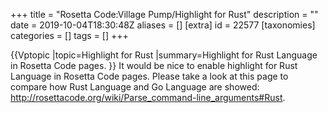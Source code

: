 +++
title = "Rosetta Code:Village Pump/Highlight for Rust"
description = ""
date = 2019-10-04T18:30:48Z
aliases = []
[extra]
id = 22577
[taxonomies]
categories = []
tags = []
+++

{{Vptopic
|topic=Highlight for Rust
|summary=Highlight for Rust Language in Rosetta Code pages.
}}
It would be nice to enable highlight for Rust Language in Rosetta Code pages. Please take a look at this page to compare how Rust Language and Go Language are showed: http://rosettacode.org/wiki/Parse_command-line_arguments#Rust.
